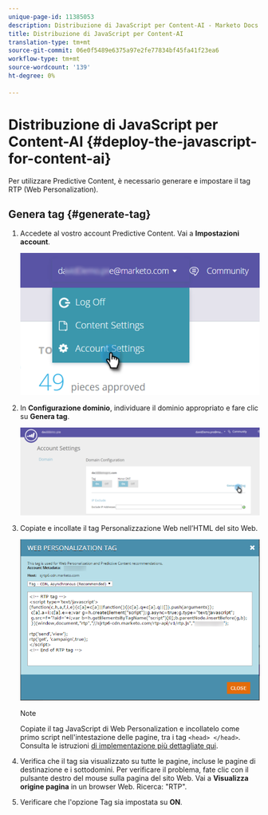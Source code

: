 ```yaml
---
unique-page-id: 11385053
description: Distribuzione di JavaScript per Content-AI - Marketo Docs - Documentazione prodotto
title: Distribuzione di JavaScript per Content-AI
translation-type: tm+mt
source-git-commit: 06e0f5489e6375a97e2fe77834bf45fa41f23ea6
workflow-type: tm+mt
source-wordcount: '139'
ht-degree: 0%

---
```



# Distribuzione di JavaScript per Content-AI {#deploy-the-javascript-for-content-ai}

Per utilizzare Predictive Content, è necessario generare e impostare il tag RTP (Web Personalization).

## Genera tag {#generate-tag}

1. Accedete al vostro account Predictive Content. Vai a **Impostazioni account**.

   ![](assets/settings-dropdown-account-hands.png)

1. In **Configurazione dominio**, individuare il dominio appropriato e fare clic su **Genera tag**.

   ![](assets/generate-tag.png)

1. Copiate e incollate il tag Personalizzazione Web nell’HTML del sito Web.

   ![](assets/web-personalization-tag.png)

   >[!NOTE]
   >
   >Copiate il tag JavaScript di Web Personalization e incollatelo come primo script nell&#39;intestazione delle pagine, tra i tag `<head> </head>`. Consulta le istruzioni [di implementazione più dettagliate qui](/help/marketo/product-docs/web-personalization/rtp-tag-implementation/deploy-the-rtp-javascript.md).

1. Verifica che il tag sia visualizzato su tutte le pagine, incluse le pagine di destinazione e i sottodomini. Per verificare il problema, fate clic con il pulsante destro del mouse sulla pagina del sito Web. Vai a **Visualizza origine pagina** in un browser Web. Ricerca: &quot;RTP&quot;.

1. Verificare che l&#39;opzione Tag sia impostata su **ON**.
